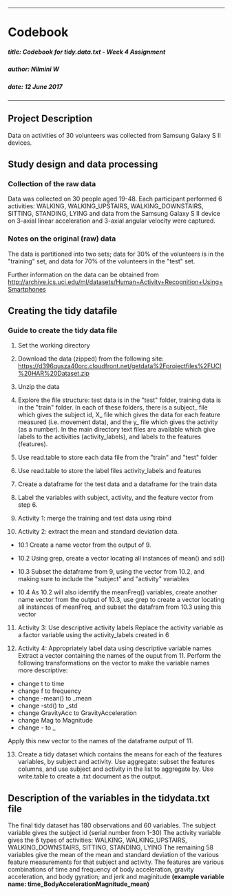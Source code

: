 ------
# Codebook 
##### title: Codebook for tidy.data.txt - Week 4 Assignment
##### author: Nilmini W
##### date: 12 June 2017
-------

## Project Description
Data on activities of 30 volunteers was collected from Samsung Galaxy S II devices. 

## Study design and data processing
### Collection of the raw data
Data was collected on 30 people aged 19-48. Each participant performed 6 activities: WALKING, WALKING_UPSTAIRS, WALKING_DOWNSTAIRS, SITTING, STANDING, LYING and data from the Samsung Galaxy S II device on 3-axial linear acceleration and 3-axial angular velocity were captured.


### Notes on the original (raw) data 
The data is partitioned into two sets; data for 30% of the volunteers is in the "training" set, and data for 70% of the volunteers in the "test" set.

Further information on the data can be obtained from http://archive.ics.uci.edu/ml/datasets/Human+Activity+Recognition+Using+Smartphones

## Creating the tidy datafile

### Guide to create the tidy data file

1. Set the working directory

2. Download the data (zipped) from the following site: https://d396qusza40orc.cloudfront.net/getdata%2Fprojectfiles%2FUCI%20HAR%20Dataset.zip

3. Unzip the data

4. Explore the file structure: test data is in the "test" folder, training data is in the "train" folder. In each of these folders, there is a subject_ file which gives the subject id, X_ file which gives the data for each feature measured (i.e. movement data), and the y_ file which gives the activity (as a number). In the main directory text files are available which give labels to the activities (activity_labels), and labels to the features (features).

5. Use read.table to store each data file from the "train" and "test" folder

6. Use read.table to store the label files activity_labels and features

7. Create a dataframe for the test data and a dataframe for the train data

8. Label the variables with subject, activity, and the feature vector from step 6.

9. Activity 1: merge the training and test data using rbind

10. Activity 2: extract the mean and standard deviation data.

+ 10.1 Create a name vector from the output of 9.

+ 10.2 Using grep, create a vector locating all instances of mean() and sd()

+ 10.3 Subset the dataframe from 9, using the vector from 10.2, and making sure to include the "subject" and "activity" variables

+ 10.4 As 10.2 will also identify the meanFreq() variables, create another name vector from the output of 10.3, use grep to create a vector locating all instances of meanFreq, and subset the datafram from 10.3 using this vector

11. Activity 3: Use descriptive activity labels
Replace the activity variable as a factor variable using the activity_labels created in 6

12. Activity 4: Appropriately label data using descriptive variable names
Extract a vector containing the names of the ouput from 11.
Perform the following transformations on the vector to make the variable names more descriptive:
+ change t to time
+ change f to frequency
+ change -mean() to _mean
+ change -std() to _std
+ change GravityAcc to GravityAcceleration
+ change Mag to Magnitude
+ change - to _

Apply this new vector to the names of the dataframe output of 11.

13. Create a tidy dataset which contains the means for each of the features variables, by subject and activity.
Use aggregate: subset the features columns, and use subject and activity in the list to aggregate by.
Use write.table to create a .txt document as the output.

## Description of the variables in the tidydata.txt file
The final tidy dataset has 180 observations and 60 variables.
The subject variable gives the subject id (serial number from 1-30)
The activity variable gives the 6 types of activities: WALKING, WALKING_UPSTAIRS, WALKING_DOWNSTAIRS, SITTING, STANDING, LYING
The remaining 58 variables give the mean of the mean and standard deviation of the various feature measurements for that subject and activity.
The features are various combinations of time and frequency of body acceleration, gravity acceleration, and body gyration; and jerk and maginitude 
__(example variable name: time_BodyAccelerationMagnitude_mean)__
